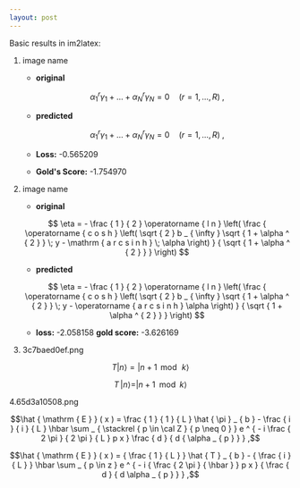 ```yaml
---
layout: post
---
```


Basic results in im2latex:

<script type="text/javascript" async src="https://cdn.mathjax.org/mathjax/latest/MathJax.js?config=TeX-MML-AM_CHTML"> </script>
1. image name
	- **original**	

	$$	
	\alpha _ { 1 } ^ { r } \gamma _ { 1 } + \dots + \alpha _ { N } ^ { r } \gamma _ { N } = 0 \quad ( r = 1 , . . . , R ) \; , 
	$$

	- **predicted**	

	$$	
	\alpha _ { 1 } ^ { r } \gamma _ { 1 } + \ldots + \alpha _ { N } ^ { r } \gamma _ { N } = 0 \quad ( r = 1 , . . . , R ) \; , 
	$$	

	- **Loss:** -0.565209	

	- **Gold's Score:** -1.754970	
2. image name 	
	- **original**	

	$$	
	\eta = - \frac { 1 } { 2 } \operatorname { l n } \left( \frac { \operatorname { c o s h } \left( \sqrt { 2 } b _ { \infty } \sqrt { 1 + \alpha ^ { 2 } } \; y - \mathrm { a r c s i n h } \; \alpha \right) } { \sqrt { 1 + \alpha ^ { 2 } } } \right) 	
	$$	

	- **predicted**	

	$$	
	\eta = - \frac { 1 } { 2 } \operatorname { l n } \left( \frac { \operatorname { c o s h } \left( \sqrt { 2 } b _ { \infty } \sqrt { 1 + \alpha ^ { 2 } } \; y - \operatorname { a r c s i n h } \alpha \right) } { \sqrt { 1 + \alpha ^ { 2 } } } \right) $$	

	- **loss:** -2.058158	**gold score:** -3.626169
	
	
3. 3c7baed0ef.png 

$$T \left| n \right\rangle = \left| n + 1 \, \bmod \, k \right\rangle$$

$$T \, | n \rangle = | n + 1 \, \, \, \mathrm { m o d } \, \, \, k \rangle$$ 

4.65d3a10508.png
		
$$\hat { \mathrm { E } } ( x ) = \frac { 1 } { 1 } { L } \hat { \pi } _ { b } - \frac { i } { i } { L } \hbar \sum _ { \stackrel { p \in \cal Z } { p \neq 0 } } e ^ { - i \frac { 2 \pi } { 2 \pi } { L } p x } \frac { d } { d { \alpha _ { p } } } ,$$ 
		
$$\hat { \mathrm { E } } ( x ) = { \frac { 1 } { L } } \hat { T } _ { b } - { \frac { i } { L } } \hbar \sum _ { p \in z } e ^ { - i { \frac { 2 \pi } { \hbar } } p x } { \frac { d } { d \alpha _ { p } } } ,$$
